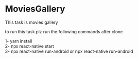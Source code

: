 # MoviesGallery

This task is movies gallery <br />

to run this task plz run the following commands after clone <br />

1- yarn install  <br />
2- npx react-native start<br />
3- npx react-native run-android or npx react-native run-android
